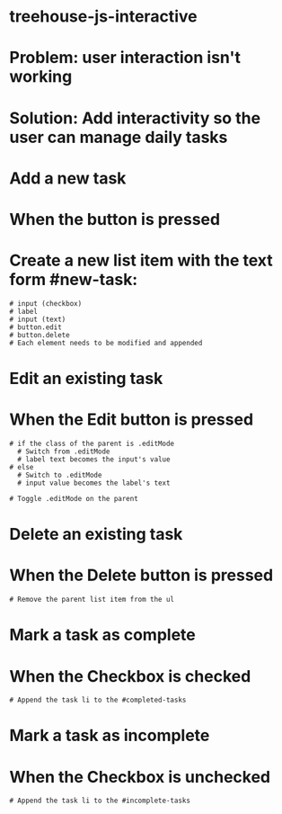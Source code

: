 # treehouse-js-interactive
# Problem: user interaction isn't working
# Solution: Add interactivity so the user can manage daily tasks

# Add a new task
  # When the button is pressed
  # Create a new list item with the text form #new-task:
    # input (checkbox)
    # label
    # input (text)
    # button.edit
    # button.delete
    # Each element needs to be modified and appended

# Edit an existing task
  # When the Edit button is pressed
    # if the class of the parent is .editMode
      # Switch from .editMode
      # label text becomes the input's value
    # else
      # Switch to .editMode
      # input value becomes the label's text
  
    # Toggle .editMode on the parent


# Delete an existing task
  # When the Delete button is pressed
    # Remove the parent list item from the ul

# Mark a task as complete
  # When the Checkbox is checked
    # Append the task li to the #completed-tasks

# Mark a task as incomplete
  # When the Checkbox is unchecked
    # Append the task li to the #incomplete-tasks